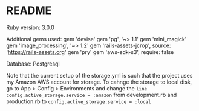 # README

Ruby version: 3.0.0

Additional gems used:
gem 'devise'
gem 'pg', '~> 1.1'
gem 'mini_magick'
gem 'image_processing', '~> 1.2'
gem 'rails-assets-jcrop', source: 'https://rails-assets.org'
gem 'pry'
gem 'aws-sdk-s3', require: false

Database: Postgresql

Note that the current setup of the storage.yml is such that the project uses my Amazon AWS account for storage. To cahnge the storage to local disk, go to App > Config > Environments and change the `line config.active_storage.service = :amazon` from development.rb and production.rb to `config.active_storage.service = :local`
